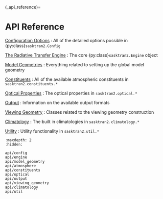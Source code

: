 (_api_reference)=
# API Reference

[Configuration Options](api/config)
: All of the detailed options possible in {py:class}`sasktran2.Config`

[The Radiative Transfer Engine](api/engine)
: The core {py:class}`sasktran2.Engine` object

[Model Geometries](api/model_geometry.rst)
: Everything related to setting up the global model geometry

[Constituents](api/constituents.rst)
: All of the available atmospheric constituents in `sasktran2.constituents.*`

[Optical Properties](api/optical.rst)
: The optical properties in `sasktran2.optical.*`

[Output](api/output.rst)
: Information on the available output formats

[Viewing Geometry](api/viewing_geometry.rst)
: Classes related to the viewing geometry construction

[Climatology](api/climatology.rst)
: The built in climatologies in `sasktran2.climatology.*`

[Utility](api/util.rst)
: Utility functionality in `sasktran2.util.*`

```{toctree}
:maxdepth: 2
:hidden:

api/config
api/engine
api/model_geometry
api/atmosphere
api/constituents
api/optical
api/output
api/viewing_geometry
api/climatology
api/util
```

